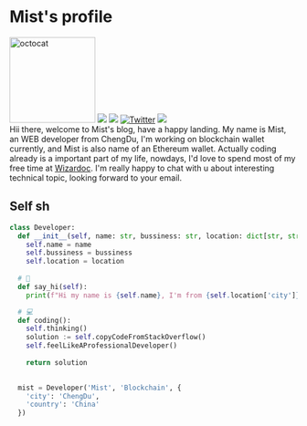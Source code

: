 <h1>Mist's profile</h1>
<div>
  <img width="150px" src="https://github.com/youncccat/youncccat/blob/master/assets/octocat.gif" alt="octocat" />  

        
  <img src="https://komarev.com/ghpvc/?username=youncccat&color=brightgreen" />
  <a href="mailto:zzhbbdbbd@163.com"><img src="https://img.shields.io/badge/-Zhao✨-ff69b4?style=flat&logo=Gmail&logoColor=white" /></a>
  <a href="https://twitter.com/_mistricky"><img src="https://img.shields.io/badge/-_mistricky-blue?style=flat&logo=Twitter&logoColor=white"  alt="Twitter"/></a>
  <a href="https://zzhack.fun"><img src="https://img.shields.io/badge/blog-zzhack.fun-orange" /></a>
  
  <div>
    Hii there, welcome to Mist's blog, have a happy landing. My name is Mist, an WEB developer from ChengDu, I'm working on blockchain wallet currently, and Mist is also name of an Ethereum wallet. Actually coding already is a important part of my life, nowdays, I'd love to spend most of my free time at <a href="https://github.com/wizardoc/wizard">Wizardoc</a>. I'm really happy to chat with u about interesting technical topic, looking forward to your email.
  </div>
    
</div>

## Self sh

```python
class Developer:
  def __init__(self, name: str, bussiness: str, location: dict[str, str]):
    self.name = name
    self.bussiness = bussiness
    self.location = location
  
  # 👋
  def say_hi(self):
    print(f"Hi my name is {self.name}, I'm from {self.location['city']}/{self.location['country']} and working on {self.bussiness} recently.")

  # 💻
  def coding(): 
    self.thinking()
    solution := self.copyCodeFromStackOverflow()
    self.feelLikeAProfessionalDeveloper()
  
    return solution
  

  mist = Developer('Mist', 'Blockchain', {
    'city': 'ChengDu',
    'country': 'China'
  })
 ```




